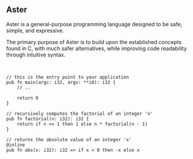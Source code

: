 ## Aster

Aster is a general-purpose programming language designed to be safe, simple, and expressive.

The primary purpose of Aster is to build upon the established concepts found in C, with much safer alternatives, while improving code readability through intuitive syntax.

<br/>

```
// this is the entry point to your application
pub fn main(argc: i32, argv: **i8): i32 {
    // ..

    return 0
}
  
// recursively computes the factorial of an integer 'n'
pub fn factorial(n: i32): i32 {
    return if n <= 1 then 1 else n * factorial(n - 1)
}

// returns the absolute value of an integer 'x'
@inline
pub fn abs(x: i32): i32 => if x < 0 then -x else x
```